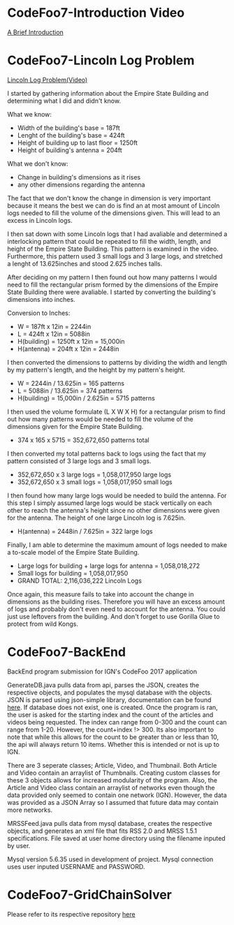 # CodeFoo7-Introduction Video
<a href="https://www.youtube.com/watch?v=xI2GDiLRjyA">A Brief Introduction</a>

# CodeFoo7-Lincoln Log Problem
<a href="https://www.youtube.com/watch?v=CIfKVJgA_pc&t=1s">Lincoln Log Problem(Video)</a>

I started by gathering information about the Empire State Building and determining what I did and didn't know.

What we know:
- Width of the building's base = 187ft
- Lenght of the building's base = 424ft
- Height of building up to last floor = 1250ft
- Height of building's antenna = 204ft

What we don't know:
- Change in building's dimensions as it rises
- any other dimensions regarding the antenna

The fact that we don't know the change in dimension is very important because it means the best we can do is find an at most amount of Lincoln logs needed to fill the volume of the dimensions given. This will lead to an excess in Lincoln logs.

I then sat down with some Lincoln logs that I had avaliable and determined a interlocking pattern that could be repeated to fill the width, length, and height of the Empire State Building. This pattern is examined in the video. Furthermore, this pattern used 3 small logs and 3 large logs, and stretched a lenght of 13.625inches and stood 2.625 inches talls.

After deciding on my pattern I then found out how many patterns I would need to fill the rectangular prism formed by the dimensions of the Empire State Building there were avaliable. I started by converting the building's dimensions into inches.

Conversion to Inches:
- W = 187ft x 12in = 2244in
- L = 424ft x 12in = 5088in
- H(building) = 1250ft x 12in = 15,000in
- H(antenna) = 204ft x 12in = 2448in

I then converted the dimensions to patterns by dividing the width and length by my pattern's length, and the height by my pattern's height.
- W = 2244in / 13.625in = 165 patterns
- L = 5088in / 13.625in = 374 patterns
- H(building) = 15,000in / 2.625in = 5715 patterns

I then used the volume formulate (L X W X H) for a rectangular prism to find out how many patterns would be needed to fill the volume of the dimensions given for the Empire State Building.
- 374 x 165 x 5715 = 352,672,650 patterns total

I then converted my total patterns back to logs using the fact that my pattern consisted of 3 large logs and 3 small logs.
- 352,672,650 x 3 large logs = 1,058,017,950 large logs
- 352,672,650 x 3 small logs = 1,058,017,950 small logs

I then found how many large logs would be needed to build the antenna. For this step I simply assumed large logs would be stack vertically on each other to reach the antenna's height since no other dimensions were given for the antenna. The height of one large Lincoln log is 7.625in.
- H(antenna) = 2448in / 7.625in = 322 large logs

Finally, I am able to determine the maximum amount of logs needed to make a to-scale model of the Empire State Building.
- Large logs for building + large logs for antenna = 1,058,018,272
- Small logs for building = 1,058,017,950
- GRAND TOTAL: 2,116,036,222 Lincoln Logs

Once again, this measure fails to take into account the change in dimensions as the building rises. Therefore you will have an excess amount of logs and probably don't even need to account for the antenna. You could just use leftovers from the building. And don't forget to use Gorilla Glue to protect from wild Kongs.

# CodeFoo7-BackEnd
BackEnd program submission for IGN's CodeFoo 2017 application

GenerateDB.java pulls data from api, parses the JSON, creates the respective objects, and populates the mysql database with the objects. JSON is parsed using json-simple library, documentation can be found <a href="https://github.com/fangyidong/json-simple">here</a>. If database does not exist, one is created. Once the program is ran, the user is asked for the starting index and the count of the articles and videos being requested. The index can range from 0-300 and the count can range from 1-20. However, the count+index !> 300. Its also important to note that while this allows for the count to be greater than or less than 10, the api will always return 10 items. Whether this is intended or not is up to IGN.

There are 3 seperate classes; Article, Video, and Thumbnail. Both Article and Video contain an arraylist of Thumbnails. Creating custom classes for these 3 objects allows for increased modularity of the program. Also, the Article and Video class contain an arraylist of networks even though the data provided only seemed to contain one network (IGN). However, the data was provided as a JSON Array so I assumed that future data may contain more networks.

MRSSFeed.java pulls data from mysql database, creates the respective objects, and generates an xml file that fits RSS 2.0 and MRSS 1.5.1 specifications. File saved at user home directory using the filename inputed by user.

Mysql version 5.6.35 used in development of project. Mysql connection uses user inputed USERNAME and PASSWORD.

# CodeFoo7-GridChainSolver
Please refer to its respective repository <a href="https://github.com/JBallew92/CodeFoo7-GridChainSolver/edit/master/README.md">here</a>

